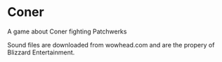 # Coner

A game about Coner fighting Patchwerks

Sound files are downloaded from wowhead.com and are the propery of Blizzard Entertainment.
